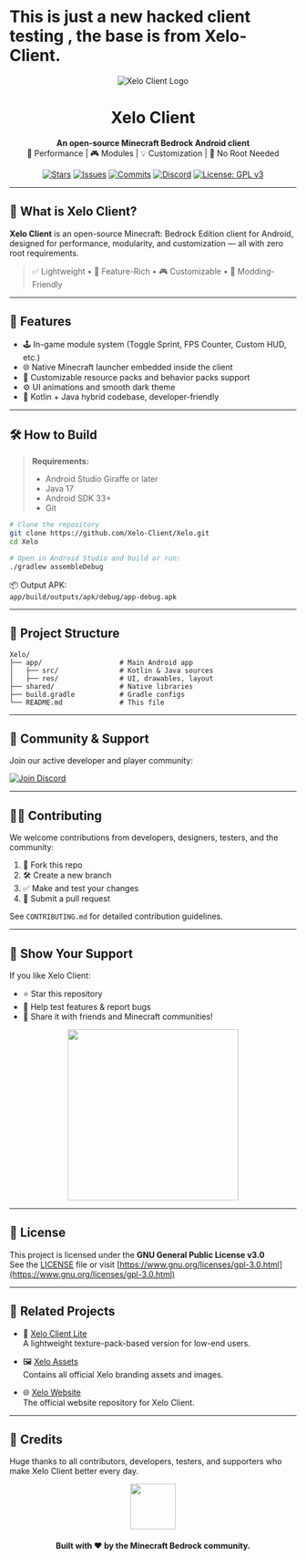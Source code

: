 
# This is just a new hacked client testing , the base is from Xelo-Client.





<p align="center">
  <img src="https://cdn.discordapp.com/attachments/1399114031809433791/1400133554511413438/Untitled225_20250730203813.png?ex=688b877c&is=688a35fc&hm=85b8a400008683855b1a5b4960c544401974e6767862f4e87a04180f2a26a6e2&" alt="Xelo Client Logo" />
  <h1 align="center">Xelo Client</h1>
  <p align="center">
    <b>An open-source Minecraft Bedrock Android client</b><br>
    🧩 Performance | 🎮 Modules | 💡 Customization | 📱 No Root Needed
  </p>
</p>

<p align="center">
  <a href="https://github.com/Xelo-Client/Xelo/stargazers"><img src="https://img.shields.io/github/stars/Xelo-Client/Xelo?color=yellow&logo=github&style=for-the-badge" alt="Stars"></a>
  <a href="https://github.com/Xelo-Client/Xelo/issues"><img src="https://img.shields.io/github/issues/Xelo-Client/Xelo?style=for-the-badge&logo=github" alt="Issues"></a>
  <a href="https://github.com/Xelo-Client/Xelo/commits/main"><img src="https://img.shields.io/github/commit-activity/m/Xelo-Client/Xelo?style=for-the-badge&logo=git" alt="Commits"></a>
  <a href="https://dsc.gg/Xelo-client"><img src="https://img.shields.io/discord/1149378282001813546?label=Join%20Discord&style=for-the-badge&logo=discord&color=5865F2&logoColor=white" alt="Discord"></a>
  <a href="https://www.gnu.org/licenses/gpl-3.0.html"><img src="https://img.shields.io/badge/License-GPLv3-blue.svg?style=for-the-badge&logo=gnu" alt="License: GPL v3"></a>
</p>

---

## 🚀 What is Xelo Client?

**Xelo Client** is an open-source Minecraft: Bedrock Edition client for Android, designed for performance, modularity, and customization — all with zero root requirements.

> ✅ Lightweight • 🎯 Feature-Rich • 🎮 Customizable • 🧱 Modding-Friendly

---

## 📱 Features

- 🕹️ In-game module system (Toggle Sprint, FPS Counter, Custom HUD, etc.)
- 🌐 Native Minecraft launcher embedded inside the client
- 🎨 Customizable resource packs and behavior packs support
- ⚙️ UI animations and smooth dark theme
- 🧰 Kotlin + Java hybrid codebase, developer-friendly

---

## 🛠️ How to Build

> **Requirements:**
> - Android Studio Giraffe or later
> - Java 17
> - Android SDK 33+
> - Git

```bash
# Clone the repository
git clone https://github.com/Xelo-Client/Xelo.git
cd Xelo

# Open in Android Studio and build or run:
./gradlew assembleDebug
```

📦 Output APK:  
`app/build/outputs/apk/debug/app-debug.apk`

---

## 🧠 Project Structure

```
Xelo/
├── app/                   # Main Android app
│   ├── src/               # Kotlin & Java sources
│   ├── res/               # UI, drawables, layout
├── shared/                # Native libraries
├── build.gradle           # Gradle configs
└── README.md              # This file
```

---

## 💬 Community & Support

Join our active developer and player community:

<p align="left">
  <a href="https://dsc.gg/Xelo-client">
    <img src="https://img.shields.io/badge/Join%20Our%20Discord-5865F2?style=for-the-badge&logo=discord&logoColor=white" alt="Join Discord">
  </a>
</p>

---

## 🧑‍💻 Contributing

We welcome contributions from developers, designers, testers, and the community:

1. 🍴 Fork this repo
2. 🛠️ Create a new branch
3. ✅ Make and test your changes
4. 📩 Submit a pull request

See `CONTRIBUTING.md` for detailed contribution guidelines.

---

## 🌟 Show Your Support

If you like Xelo Client:

- ⭐ Star this repository
- 🧪 Help test features & report bugs
- 📢 Share it with friends and Minecraft communities!

<p align="center">
  <img src="https://media.giphy.com/media/IThjAlJnD9WNO/giphy.gif" width="300" />
</p>

---

## 📄 License

This project is licensed under the **GNU General Public License v3.0**  
See the [LICENSE](LICENSE) file or visit [https://www.gnu.org/licenses/gpl-3.0.html](https://www.gnu.org/licenses/gpl-3.0.html)

---

## 🔗 Related Projects

- 🔹 [Xelo Client Lite](https://github.com/Xelo-Client/Xelo-lite)  
  A lightweight texture-pack-based version for low-end users.

- 🖼️ [Xelo Assets](https://github.com/Xelo-Client/Xelo-Assets)  
  Contains all official Xelo branding assets and images.

- 🌐 [Xelo Website](https://github.com/Xelo-Client/Xelo-website)  
  The official website repository for Xelo Client.

---

## 👥 Credits

Huge thanks to all contributors, developers, testers, and supporters who make Xelo Client better every day.

<p align="center">
  <img src="https://raw.githubusercontent.com/Xelo-Client/Xelo/main/app/src/main/res/mipmap-xxxhdpi/ic_launcher_round.png" width="80">
</p>

<h4 align="center">Built with ❤️ by the Minecraft Bedrock community.</h4>
